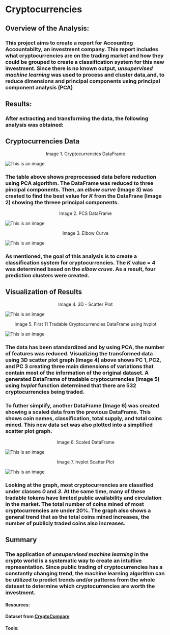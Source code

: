 # Cryptocurrencies

## Overview of the Analysis:

### This project aims to create a report for Accounting Accountabilty, an investment company. This report includes what cryptocurrencies are on the trading market and how they could be grouped to create a classification system for this new investment. Since there is no known output, *unsupervised machine learning* was used to process and cluster data,and, to reduce dimensions and principal components using principal component analysis (PCA) 

## Results:

### After extracting and transforming the data, the following analysis was obtained:

## Cryptocurrencies Data

<p align="center">
  Image 1. Cryptocurrencies DataFrame
</p>

![This is an image](https://github.com/gmgarin/Cryptocurrencies/blob/cdf64ac53c11addbc5b0a6e7d8327529474d714b/images/image1.png)


### The table above shows preprocessed data before reduction using PCA algorithm. The DataFrame was reduced to three pincipal components. Then, an *elbow curve* (Image 3) was created to find the best value for *K* from the DataFrane (Image 2) showing the threee principal components.

<p align="center">
  Image 2. PCS DataFrame
</p>

![This is an image](https://github.com/gmgarin/Cryptocurrencies/blob/cdf64ac53c11addbc5b0a6e7d8327529474d714b/images/image2.png)

<p align="center">
  Image 3. Elbow Curve
</p>

![This is an image](https://github.com/gmgarin/Cryptocurrencies/blob/97fa7aeac85240d43caf2d06d005f9727778cd8f/images/image3a.png)


### As mentioned, the goal of this analysis is to create a classification system for cryptocurrencies. The *K* value = 4 was determined based on the *elbow cruve*. As a result, four prediction clusters were created. 

## Visualization of Results


<p align="center">
  Image 4. 3D - Scatter Plot
</p>

![This is an image](https://github.com/gmgarin/Cryptocurrencies/blob/cdf64ac53c11addbc5b0a6e7d8327529474d714b/images/image4.png)

<p align="center">
  Image 5. First 11 Tradable Cryptocurrencies DataFrame using hvplot
</p>

![This is an image](https://github.com/gmgarin/Cryptocurrencies/blob/cdf64ac53c11addbc5b0a6e7d8327529474d714b/images/image5.png)

### The data has been standardized and by using PCA, the number of features was reduced. Visualizing the transformed data using 3D scatter plot graph (Image 4) above shows PC 1, PC2, and PC 3 creating three main dimensions of variations that contain most of the information of the original dataset. A generated DataFrame of tradable cryptocurrencies (Image 5) using *hvplot* function determined that there are 532 cryptocurrencies being traded. 

### To futher simplify, another DataFrame (Image 6) was created showing a scaled data from the previous DataFrame. This shows coin names, classification, total supply, and total coins mined. This new data set was also plotted into a simplified scatter plot graph.

<p align="center">
  Image 6. Scaled DataFrame
</p>

![This is an image](https://github.com/gmgarin/Cryptocurrencies/blob/cdf64ac53c11addbc5b0a6e7d8327529474d714b/images/image7.png)

<p align="center">
  Image 7. hvplot Scatter Plot
</p>

![This is an image](https://github.com/gmgarin/Cryptocurrencies/blob/cdf64ac53c11addbc5b0a6e7d8327529474d714b/images/image6.png)

### Looking at the graph, most cryptocurrencies are classified under classes *0* and *3*. At the same time, many of these tradable tokens have limited public availability and circulation in the market. The total number of coins mined of most cryptocurrencies are under 20%. The graph also shows a general trend that as the total coins mined increases, the number of publicly traded coins also increases. 

## Summary

### The application of *unsupervised machine learning* in the crypto world is a systematic way to create an intuitive representation. Since public trading of cryptocurrencies has a constantly changing trend, the machine learning algorithm can be utilized to predict trends and/or patterns from the whole dataset to determine which cryptocurrencies are worth the investment. 

#### Resources:
#### Dataset from [CryptoCompare](https://min-api.cryptocompare.com/data/all/coinlist)
#### Tools: 
